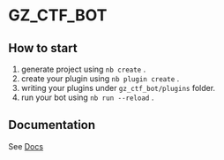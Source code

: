 # GZ_CTF_BOT

## How to start

1. generate project using `nb create` .
2. create your plugin using `nb plugin create` .
3. writing your plugins under `gz_ctf_bot/plugins` folder.
4. run your bot using `nb run --reload` .

## Documentation

See [Docs](https://nonebot.dev/)

